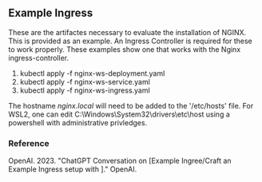 ## Example Ingress 
These are the artifactes necessary to evaluate the installation of NGINX. This is provided as an example.
An Ingress Controller is required for these to work properly.  These examples show one that works with the Nginx ingress-controller.

1. kubectl apply -f nginx-ws-deployment.yaml
2. kubectl apply -f nginx-ws-service.yaml
3. kubectl apply -f nginx-ws-ingress.yaml

The hostname *nginx.local* will need to be added to the '/etc/hosts' file. For WSL2, one can edit C:\Windows\System32\drivers\etc\host using a powershell with administrative privledges.

### Reference
OpenAI. 2023. "ChatGPT Conversation on [Example Ingree/Craft an Example Ingress setup with ]." OpenAI.